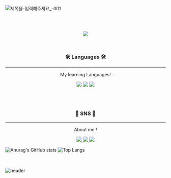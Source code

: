 ![제목을-입력해주세요_-001](https://github.com/m-i-n-s-u/m-i-n-s-u/assets/127494446/32816a76-d40f-46c4-b270-b899fd7942e8)

<br>

<p align="center">

 <br>
<a href="https://hits.seeyoufarm.com"><img src="https://hits.seeyoufarm.com/api/count/incr/badge.svg?url=https%3A%2F%2Fgithub.com%2Fm-i-n-s-u&count_bg=%2388D6DB&title_bg=%23A8AFBA&icon=github.svg&icon_color=%23575757&title=&edge_flat=false"/></a>
</p>
<br>
<h3 align="center">🛠 Languages 🛠 </h3>

<hr/>

<p align="center">My learning Languages! </p>


<p align="center">
<img src="https://img.shields.io/badge/C++-FFEC6E?style=flat-square&logo=C%2B%2B&logoColor=white"/></a>
<img src="https://img.shields.io/badge/Python-5277C3?style=flat-square&logo=Python&logoColor=white"/></a>
<img src="https://img.shields.io/badge/Java-00AF9C?style=flat-square&logo=OpenJDK&logoColor=white"/></a>

</p>
 <br> <br>
 
<h3 align="center">💫 SNS 💫</h3>
<hr/>
<p align="center">About me ! </p>


<p align="center">
 
  <a href="https://velog.io/@min1123838/posts">
  	<img src="https://img.shields.io/badge/Velog-11B48A?style=flat-square&logo=Vimeo&logoColor=white&link=https://velog.io/@min1123838/posts"/>
  </a>
  
  <a href="mailto:jms66300388@gmail.com">
  	<img src="https://img.shields.io/badge/Gmail-d14836?style=flat-square&logo=Gmail&logoColor=white&link=jms66300388@gmail.com"/>
  </a>

  <a href="https://www.instagram.com/smcnu/">
  	<img src="https://img.shields.io/badge/Instagram-A493E7?style=flat-square&logo=Instagram&logoColor=white&link=(https://www.instagram.com/smcnu/"/>
  </a>
  
</p>


![Anurag's GitHub stats](https://github-readme-stats.vercel.app/api?username=m-i-n-s-u&show_icons=true&)
![Top Langs](https://github-readme-stats.vercel.app/api/top-langs/?username=m-i-n-s-u&layout=donut)






 <br> <br>
![header](https://capsule-render.vercel.app/api?&color=23A8AFBA&type=wave&height=180&section=footer)
</div>


